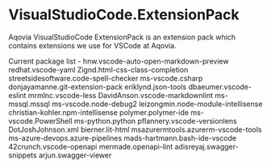 # VisualStudioCode.ExtensionPack

Aqovia VisualStudioCode ExtensionPack is an extension pack which contains extensions we use for VSCode at Aqovia.

Current package list -
    hnw.vscode-auto-open-markdown-preview
    redhat.vscode-yaml
    Zignd.html-css-class-completion
    streetsidesoftware.code-spell-checker
    ms-vscode.csharp
    donjayamanne.git-extension-pack
    eriklynd.json-tools
    dbaeumer.vscode-eslint
    mrmlnc.vscode-less
    DavidAnson.vscode-markdownlint
    ms-mssql.mssql
    ms-vscode.node-debug2
    leizongmin.node-module-intellisense
    christian-kohler.npm-intellisense
    polymer.polymer-ide
    ms-vscode.PowerShell
    ms-python.python
    pflannery.vscode-versionlens
    DotJoshJohnson.xml
    bierner.lit-html
    msazurermtools.azurerm-vscode-tools
    ms-azure-devops.azure-pipelines
    mads-hartmann.bash-ide-vscode
    42crunch.vscode-openapi
    mermade.openapi-lint
    adisreyaj.swagger-snippets
    arjun.swagger-viewer